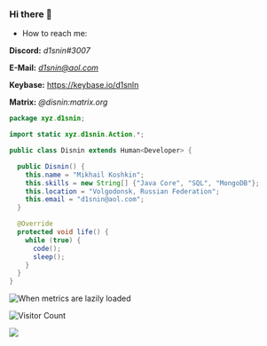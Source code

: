 ### Hi there 👋

- How to reach me: 

**Discord:** *d1snin#3007*

**E-Mail:** *d1snin@aol.com*

**Keybase:** https://keybase.io/d1snln

**Matrix:** *@disnin:matrix.org*

```java
package xyz.d1snin;

import static xyz.d1snin.Action.*;

public class Disnin extends Human<Developer> {

  public Disnin() {
    this.name = "Mikhail Koshkin";
    this.skills = new String[] {"Java Core", "SQL", "MongoDB"};
    this.location = "Volgodonsk, Russian Federation";
    this.email = "d1snin@aоl.com";
  }

  @Override
  protected void life() {
    while (true) {
      code();
      sleep();
    }
  }
}
```

![When metrics are lazily loaded](https://metrics.lecoq.io/d1snin?template=classic&isocalendar=1&languages=1&introduction=1&stars=1&lines=1&activity=1&isocalendar.duration=half-year&languages.limit=8&languages.colors=github&languages.threshold=0%25&introduction.title=true&stars.limit=4&activity.limit=5&activity.days=14&activity.filter=all&activity.visibility=all&activity.timestamps=false&config.timezone=Europe%2FMoscow)

![Visitor Count](https://profile-counter.glitch.me/d1snin/count.svg)

[![](https://user-images.githubusercontent.com/22963968/114021347-e3c48b80-9870-11eb-8bc8-998bf39b4d0d.png)](#)
